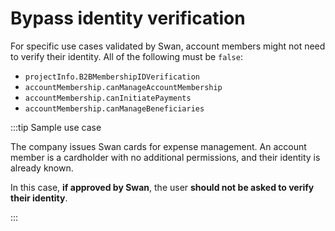 # Bypass identity verification

For specific use cases validated by Swan, account members might not need to verify their identity.
All of the following must be `false`:

- `projectInfo.B2BMembershipIDVerification`
- `accountMembership.canManageAccountMembership`
- `accountMembership.canInitiatePayments`
- `accountMembership.canManageBeneficiaries`

:::tip Sample use case

The company issues Swan cards for expense management.
An account member is a cardholder with no additional permissions, and their identity is already known.

In this case, **if approved by Swan**, the user **should not be asked to verify their identity**.

:::
